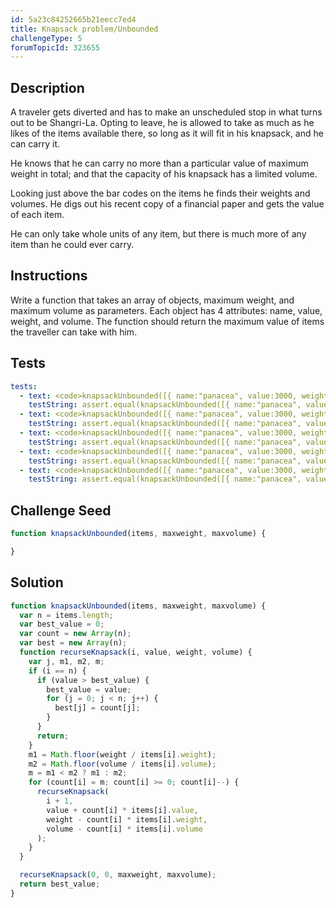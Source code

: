 ```yaml
---
id: 5a23c84252665b21eecc7ed4
title: Knapsack problem/Unbounded
challengeType: 5
forumTopicId: 323655
---
```


## Description

<section id='description'>

A traveler gets diverted and has to make an unscheduled stop in what turns out to be Shangri-La. Opting to leave, he is allowed to take as much as he likes of the items available there, so long as it will fit in his knapsack, and he can carry it.

He knows that he can carry no more than a particular value of maximum weight in total; and that the capacity of his knapsack has a limited volume.

Looking just above the bar codes on the items he finds their weights and volumes. He digs out his recent copy of a financial paper and gets the value of each item.

He can only take whole units of any item, but there is much more of any item than he could ever carry.

</section>

## Instructions

<section id='instructions'>

Write a function that takes an array of objects, maximum weight, and maximum volume as parameters. Each object has 4 attributes: name, value, weight, and volume. The function should return the maximum value of items the traveller can take with him.

</section>

## Tests

<section id='tests'>

```yml
tests:
  - text: <code>knapsackUnbounded([{ name:"panacea", value:3000, weight:0.3, volume:0.025 }, { name:"ichor", value:1800, weight:0.2, volume:0.015 }, { name:"gold", value:2500, weight:2, volume:0.002 }], 25, 0.25)</code> should return <code>54500</code>.
    testString: assert.equal(knapsackUnbounded([{ name:"panacea", value:3000, weight:0.3, volume:0.025 }, { name:"ichor", value:1800, weight:0.2, volume:0.015 }, { name:"gold", value:2500, weight:2, volume:0.002 }], 25, 0.25), 54500);
  - text: <code>knapsackUnbounded([{ name:"panacea", value:3000, weight:0.3, volume:0.025 }, { name:"ichor", value:1800, weight:0.2, volume:0.015 }, { name:"gold", value:2500, weight:2, volume:0.002 }], 55, 0.25)</code> should return <code>88400</code>.
    testString: assert.equal(knapsackUnbounded([{ name:"panacea", value:3000, weight:0.3, volume:0.025 }, { name:"ichor", value:1800, weight:0.2, volume:0.015 }, { name:"gold", value:2500, weight:2, volume:0.002 }], 55, 0.25), 88400);
  - text: <code>knapsackUnbounded([{ name:"panacea", value:3000, weight:0.3, volume:0.025 }, { name:"ichor", value:1800, weight:0.2, volume:0.015 }, { name:"gold", value:2500, weight:2, volume:0.002 }], 25, 0.15)</code> should return <code>42500</code>.
    testString: assert.equal(knapsackUnbounded([{ name:"panacea", value:3000, weight:0.3, volume:0.025 }, { name:"ichor", value:1800, weight:0.2, volume:0.015 }, { name:"gold", value:2500, weight:2, volume:0.002 }], 25, 0.15), 42500);
  - text: <code>knapsackUnbounded([{ name:"panacea", value:3000, weight:0.3, volume:0.025 }, { name:"ichor", value:1800, weight:0.2, volume:0.015 }, { name:"gold", value:2500, weight:2, volume:0.002 }], 35, 0.35)</code> should return <code>75300</code>.
    testString: assert.equal(knapsackUnbounded([{ name:"panacea", value:3000, weight:0.3, volume:0.025 }, { name:"ichor", value:1800, weight:0.2, volume:0.015 }, { name:"gold", value:2500, weight:2, volume:0.002 }], 35, 0.35), 75300);
  - text: <code>knapsackUnbounded([{ name:"panacea", value:3000, weight:0.3, volume:0.025 }, { name:"ichor", value:1800, weight:0.2, volume:0.015 }, { name:"gold", value:2500, weight:2, volume:0.002 }], 15, 0.25)</code> should return <code>43200</code>.
    testString: assert.equal(knapsackUnbounded([{ name:"panacea", value:3000, weight:0.3, volume:0.025 }, { name:"ichor", value:1800, weight:0.2, volume:0.015 }, { name:"gold", value:2500, weight:2, volume:0.002 }], 15, 0.25), 43200);
```

</section>

## Challenge Seed

<section id='challengeSeed'>
<div id='js-seed'>

```js
function knapsackUnbounded(items, maxweight, maxvolume) {

}
```

</div>

</section>

## Solution

<section id='solution'>

```js
function knapsackUnbounded(items, maxweight, maxvolume) {
  var n = items.length;
  var best_value = 0;
  var count = new Array(n);
  var best = new Array(n);
  function recurseKnapsack(i, value, weight, volume) {
    var j, m1, m2, m;
    if (i == n) {
      if (value > best_value) {
        best_value = value;
        for (j = 0; j < n; j++) {
          best[j] = count[j];
        }
      }
      return;
    }
    m1 = Math.floor(weight / items[i].weight);
    m2 = Math.floor(volume / items[i].volume);
    m = m1 < m2 ? m1 : m2;
    for (count[i] = m; count[i] >= 0; count[i]--) {
      recurseKnapsack(
        i + 1,
        value + count[i] * items[i].value,
        weight - count[i] * items[i].weight,
        volume - count[i] * items[i].volume
      );
    }
  }

  recurseKnapsack(0, 0, maxweight, maxvolume);
  return best_value;
}
```

</section>

